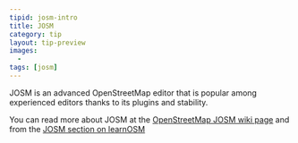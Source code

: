 ```yaml
---
tipid: josm-intro
title: JOSM
category: tip
layout: tip-preview
images:
  - 
tags: [josm]
---
```


JOSM is an advanced OpenStreetMap editor that is popular among experienced editors thanks to its plugins and stability. 

You can read more about JOSM at the [OpenStreetMap JOSM wiki page](https://wiki.openstreetmap.org/wiki/JOSM) and from the [JOSM section on learnOSM](http://learnosm.org/en/josm/)

